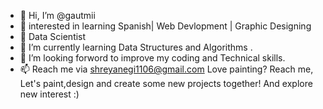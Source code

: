- 👋 Hi, I’m @gautmii
- 👀 interested in learning Spanish| Web Devlopment | Graphic Designing 
- 🌱 Data Scientist 
- 🌱 I’m currently learning Data Structures and Algorithms .
- 💞️ I’m looking forword to improve my coding and Technical skills. 
- 📫 Reach me via shreyanegi1106@gmail.com
Love painting? Reach me, Let's paint,design and create some new projects together!
And explore new interest :)

<!---
gautmii/gautmii is a ✨ special ✨ repository because its `README.md` (this file) appears on your GitHub profile.
You can click the Preview link to take a look at your changes.
--->
